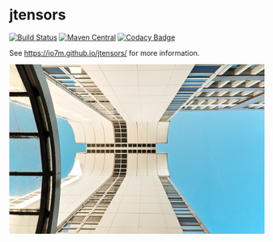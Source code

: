 jtensors
========

[![Build Status](https://travis-ci.org/io7m/jtensors.svg)](https://travis-ci.org/io7m/jtensors)
[![Maven Central](https://maven-badges.herokuapp.com/maven-central/com.io7m.jtensors/com.io7m.jtensors/badge.png)](https://maven-badges.herokuapp.com/maven-central/com.io7m.jtensors/com.io7m.jtensors)
[![Codacy Badge](https://api.codacy.com/project/badge/Grade/ef32f8e67cf14526b0ec1cb994ba562d)](https://www.codacy.com/app/github_79/jtensors?utm_source=github.com&amp;utm_medium=referral&amp;utm_content=io7m/jtensors&amp;utm_campaign=Badge_Grade)

See https://io7m.github.io/jtensors/ for more information.

![jtensors](./src/site/resources/jtensors.jpg?raw=true)

